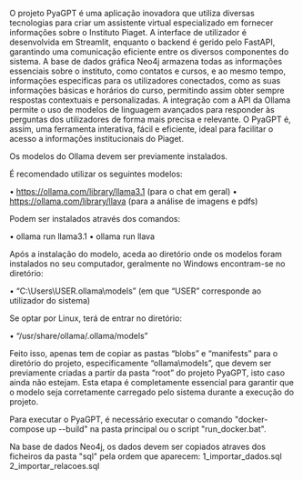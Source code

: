 O projeto PyaGPT é uma aplicação inovadora que utiliza diversas tecnologias para criar um assistente virtual especializado em fornecer informações sobre o Instituto Piaget. A interface de utilizador é desenvolvida em Streamlit, enquanto o backend é gerido pelo FastAPI, garantindo uma comunicação eficiente entre os diversos componentes do sistema. A base de dados gráfica Neo4j armazena todas as informações essenciais sobre o instituto, como contatos e cursos, e ao mesmo tempo, informações especificas para os utilizadores conectados, como as suas informações básicas e horários do curso, permitindo assim obter sempre respostas contextuais e personalizadas. A integração com a API da Ollama permite o uso de modelos de linguagem avançados para responder às perguntas dos utilizadores de forma mais precisa e relevante. O PyaGPT é, assim, uma ferramenta interativa, fácil e eficiente, ideal para facilitar o acesso a informações institucionais do Piaget.


Os modelos do Ollama devem ser previamente instalados.

É recomendado utilizar os seguintes modelos:

•   https://ollama.com/library/llama3.1 (para o chat em geral)
•   https://ollama.com/library/llava (para a análise de imagens e pdfs)

Podem ser instalados através dos comandos:

•   ollama run llama3.1
•   ollama run llava

Após a instalação do modelo, aceda ao diretório onde os modelos foram instalados no seu computador, geralmente no Windows encontram-se no diretório: 

•	“C:\Users\USER\.ollama\models” (em que “USER” corresponde ao utilizador do sistema) 

Se optar por Linux, terá de entrar no diretório: 

•	“/usr/share/ollama/.ollama/models”

Feito isso, apenas tem de copiar as pastas “blobs” e “manifests” para o diretório do projeto, especificamente “ollama\models”, que devem ser previamente criadas a partir da pasta “root” do projeto PyaGPT, isto caso ainda não estejam. Esta etapa é completamente essencial para garantir que o modelo seja corretamente carregado pelo sistema durante a execução do projeto.


Para executar o PyaGPT, é necessário executar o comando "docker-compose up --build" na pasta principal ou o script "run_docker.bat".

Na base de dados Neo4j, os dados devem ser copiados atraves dos ficheiros da pasta "sql" pela ordem que aparecem:
1_importar_dados.sql
2_importar_relacoes.sql
